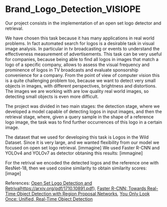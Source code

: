 # Brand_Logo_Detection_VISIOPE
Our project consists in  the implementation of an open set logo detector and retrieval.

We have chosen this task because it has many applications in real world problems. 
In fact automated search for logos is a desirable task in visual image analysis. In particular in tv broadcasting or events to understand the effectiveness measurement of advertisements.
This task can be very useful for companies, because being able to find all logos in images that match a logo of a specific company, allows to assess the visual frequency and prominence of logos in TV broadcasts and evaluate sponsorship convenience for a company.
From the point of view of computer vision this is a quite challenging problem too, because we want to detect very small objects in images, with different perspectives, brightness and distortions. The images we are working with are low quality real world images, so detecting small objects is even more difficult.

The project was divided in two main stages: the detection stage, where we developed a model capable of detecting logos in input images, and then the retrieval stage, where, given a query sample in the shape of a reference logo image, the task was to find further occurrences of this logo in a certain image.

The dataset that we used for developing this task is Logos in the Wild Dataset. Since it is very large, and we wanted flexibility from our model we focused on open set logo retrieval.
[immagine]
We used Faster R-CNN and YOLOv4 and YOLOv7 as detector obtaning this results:
[immagine]

For the retrival we encoded the detected logos and the reference one with ResNet-18, then we used cosine similarity to obtain similarity scores:
[image]

References:
[Open Set Logo Detection and Retrival](https://arxiv.org/pdf/1710.10891.pdf)https://arxiv.org/pdf/1710.10891.pdf),
[Faster R-CNN: Towards Real-Time Object Detection with Region Proposal Networks](https://arxiv.org/abs/1506.01497),
[You Only Look Once: Unified, Real-Time Object Detection](https://arxiv.org/abs/1506.02640)
 
